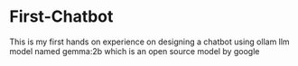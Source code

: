 # First-Chatbot
This is my first hands on experience on designing a chatbot using ollam llm model named gemma:2b which is an open source model by google
